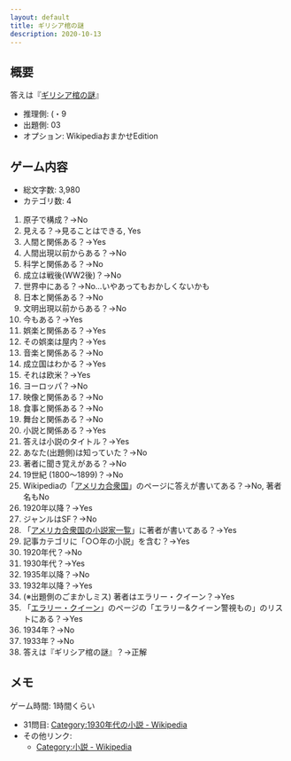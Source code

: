 ```yaml
---
layout: default
title: ギリシア棺の謎
description: 2020-10-13
---
```


## 概要

答えは『[ギリシア棺の謎](https://ja.wikipedia.org/wiki/%E3%82%AE%E3%83%AA%E3%82%B7%E3%82%A2%E6%A3%BA%E3%81%AE%E8%AC%8E)』

- 推理側: (・9
- 出題側: 03
- オプション: WikipediaおまかせEdition

## ゲーム内容

- 総文字数: 3,980
- カテゴリ数: 4

1. 原子で構成？→No
2. 見える？→見ることはできる, Yes
3. 人間と関係ある？→Yes
4. 人間出現以前からある？→No
5. 科学と関係ある？→No
6. 成立は戦後(WW2後)？→No
7. 世界中にある？→No…いやあってもおかしくないかも
8. 日本と関係ある？→No
9. 文明出現以前からある？→No
10. 今もある？→Yes
11. 娯楽と関係ある？→Yes
12. その娯楽は屋内？→Yes
13. 音楽と関係ある？→No
14. 成立国はわかる？→Yes
15. それは欧米？→Yes
16. ヨーロッパ？→No
17. 映像と関係ある？→No
18. 食事と関係ある？→No
19. 舞台と関係ある？→No
20. 小説と関係ある？→Yes
21. 答えは小説のタイトル？→Yes
22. あなた(出題側)は知っていた？→No
23. 著者に聞き覚えがある？→No
24. 19世紀 (1800～1899)？→No
25. Wikipediaの「[アメリカ合衆国](https://ja.wikipedia.org/wiki/%E3%82%A2%E3%83%A1%E3%83%AA%E3%82%AB%E5%90%88%E8%A1%86%E5%9B%BD)」のページに答えが書いてある？→No, 著者名もNo
26. 1920年以降？→Yes
27. ジャンルはSF？→No
28. 「[アメリカ合衆国の小説家一覧](https://ja.wikipedia.org/wiki/%E3%82%A2%E3%83%A1%E3%83%AA%E3%82%AB%E5%90%88%E8%A1%86%E5%9B%BD%E3%81%AE%E5%B0%8F%E8%AA%AC%E5%AE%B6%E4%B8%80%E8%A6%A7)」に著者が書いてある？→Yes
29. 記事カテゴリに「○○年の小説」を含む？→Yes
30. 1920年代？→No
31. 1930年代？→Yes
32. 1935年以降？→No
33. 1932年以降？→Yes
34. (※出題側のごまかしミス) 著者はエラリー・クイーン？→Yes
35. 「[エラリー・クイーン](https://ja.wikipedia.org/wiki/%E3%82%A8%E3%83%A9%E3%83%AA%E3%83%BC%E3%83%BB%E3%82%AF%E3%82%A4%E3%83%BC%E3%83%B3)」のページの「エラリー&クイーン警視もの」のリストにある？→Yes
36. 1934年？→No
37. 1933年？→No
38. 答えは『ギリシア棺の謎』？→正解

## メモ

ゲーム時間: 1時間くらい

- 31問目: [Category:1930年代の小説 - Wikipedia](https://ja.wikipedia.org/wiki/Category:1930%E5%B9%B4%E4%BB%A3%E3%81%AE%E5%B0%8F%E8%AA%AC)
- その他リンク:
  - [Category:小説 - Wikipedia](https://ja.wikipedia.org/wiki/Category:%E5%B0%8F%E8%AA%AC)

